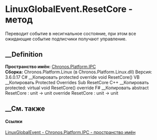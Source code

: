 # LinuxGlobalEvent.ResetCore - метод
Переводит событие в несигнальное состояние, при этом все ожидающие событие
подписчики получают управление.
## __Definition
 **Пространство имён:** [Chronos.Platform.IPC](N_Chronos_Platform_IPC.htm)  
 **Сборка:** Chronos.Platform.Linux (в Chronos.Platform.Linux.dll) Версия:
3.6.0.17
C# __Копировать
     protected override void ResetCore()
VB __Копировать
     Protected Overrides Sub ResetCore
C++ __Копировать
     protected:
    virtual void ResetCore() override
F# __Копировать
     abstract ResetCore : unit -> unit 
    override ResetCore : unit -> unit 
## __См. также
#### Ссылки
[LinuxGlobalEvent - ](T_Chronos_Platform_IPC_LinuxGlobalEvent.htm)
[Chronos.Platform.IPC - пространство имён](N_Chronos_Platform_IPC.htm)
